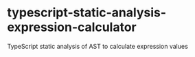 # typescript-static-analysis-expression-calculator
TypeScript static analysis of AST to calculate expression values

